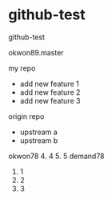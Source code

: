 # github-test
github-test

okwon89.master

my repo
- add new feature 1
- add new feature 2
- add new feature 3

origin repo
- upstream a
- upstream b

okwon78
4. 4
5. 5
demand78
1. 1
2. 2
3. 3
